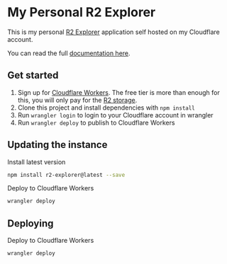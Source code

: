 # My Personal R2 Explorer

This is my personal [R2 Explorer](https://github.com/G4brym/R2-Explorer) application self hosted on my Cloudflare
account.

You can read the full [documentation here](https://r2explorer.dev/).

## Get started

1. Sign up for [Cloudflare Workers](https://workers.dev). The free tier is more than enough for this, you will only pay
for the [R2 storage](https://developers.cloudflare.com/r2/pricing/).
2. Clone this project and install dependencies with `npm install`
3. Run `wrangler login` to login to your Cloudflare account in wrangler
4. Run `wrangler deploy` to publish to Cloudflare Workers

## Updating the instance

Install latest version
```bash
npm install r2-explorer@latest --save
```

Deploy to Cloudflare Workers
```bash
wrangler deploy
```

## Deploying

Deploy to Cloudflare Workers
```bash
wrangler deploy
```

